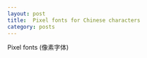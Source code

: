 ```yaml
---
layout: post
title:  Pixel fonts for Chinese characters
category: posts
---
```



Pixel fonts (像素字体)  
